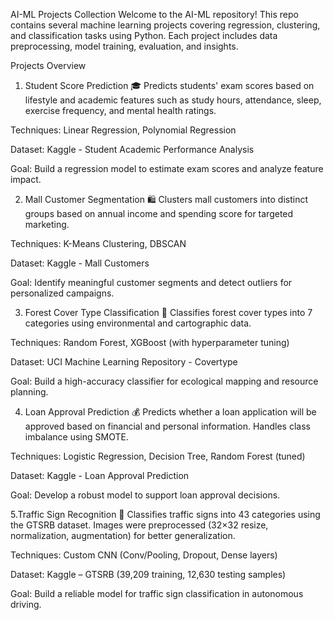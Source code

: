 AI-ML Projects Collection
Welcome to the AI-ML repository! This repo contains several machine learning projects covering regression, clustering, and classification tasks using Python. Each project includes data preprocessing, model training, evaluation, and insights.

Projects Overview
1. Student Score Prediction 🎓
Predicts students' exam scores based on lifestyle and academic features such as study hours, attendance, sleep, exercise frequency, and mental health ratings.

Techniques: Linear Regression, Polynomial Regression

Dataset: Kaggle - Student Academic Performance Analysis

Goal: Build a regression model to estimate exam scores and analyze feature impact.

2. Mall Customer Segmentation 🛍️
Clusters mall customers into distinct groups based on annual income and spending score for targeted marketing.

Techniques: K-Means Clustering, DBSCAN

Dataset: Kaggle - Mall Customers

Goal: Identify meaningful customer segments and detect outliers for personalized campaigns.

3. Forest Cover Type Classification 🌲
Classifies forest cover types into 7 categories using environmental and cartographic data.

Techniques: Random Forest, XGBoost (with hyperparameter tuning)

Dataset: UCI Machine Learning Repository - Covertype

Goal: Build a high-accuracy classifier for ecological mapping and resource planning.

4. Loan Approval Prediction 💰
Predicts whether a loan application will be approved based on financial and personal information. Handles class imbalance using SMOTE.

Techniques: Logistic Regression, Decision Tree, Random Forest (tuned)

Dataset: Kaggle - Loan Approval Prediction

Goal: Develop a robust model to support loan approval decisions.

5.Traffic Sign Recognition 🚦
Classifies traffic signs into 43 categories using the GTSRB dataset. Images were preprocessed (32×32 resize, normalization, augmentation) for better generalization.

Techniques: Custom CNN (Conv/Pooling, Dropout, Dense layers)

Dataset: Kaggle – GTSRB (39,209 training, 12,630 testing samples)

Goal: Build a reliable model for traffic sign classification in autonomous driving.

